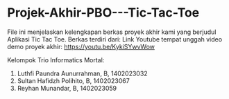 # Projek-Akhir-PBO---Tic-Tac-Toe
File ini menjelaskan kelengkapan berkas proyek akhir kami yang berjudul Aplikasi Tic Tac Toe. Berkas terdiri dari:
Link Youtube tempat unggah video demo proyek akhir: https://youtu.be/KykiSYwvWow

Kelompok Trio Informatics Mortal:
1. Luthfi Paundra Aunurrahman, B, 1402023032
2. Sultan Hafidzh Polihito, B, 1402023067
3. Reyhan Munandar, B, 1402023059

